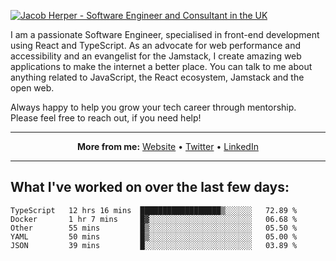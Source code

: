 [![Jacob Herper - Software Engineer and Consultant in the UK](https://res.cloudinary.com/jacobherper/image/upload/v1641506277/gh-image.png)](https://jacobherper.com/)

I am a passionate Software Engineer, specialised in front-end development using React and TypeScript. As an advocate for web performance and accessibility and an evangelist for the Jamstack, I create amazing web applications to make the internet a better place. You can talk to me about anything related to JavaScript, the React ecosystem, Jamstack and the open web.

Always happy to help you grow your tech career through mentorship. Please feel free to reach out, if you need help!

---

<p align="center">
  <strong>More from me:</strong> 
  <a href="https://jacobherper.com/">Website</a> •
  <a href="https://twitter.com/intent/follow?screen_name=jakeherp&tw_p=followbutton">Twitter</a> •
  <a href="https://www.linkedin.com/in/jacobherper/">LinkedIn</a>
</p>

---

## What I've worked on over the last few days:

<!--START_SECTION:waka-->

```text
TypeScript   12 hrs 16 mins  ██████████████████▒░░░░░░   72.89 %
Docker       1 hr 7 mins     █▓░░░░░░░░░░░░░░░░░░░░░░░   06.68 %
Other        55 mins         █▒░░░░░░░░░░░░░░░░░░░░░░░   05.50 %
YAML         50 mins         █▒░░░░░░░░░░░░░░░░░░░░░░░   05.00 %
JSON         39 mins         █░░░░░░░░░░░░░░░░░░░░░░░░   03.89 %
```

<!--END_SECTION:waka-->
